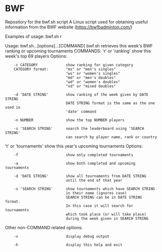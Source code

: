 # BWF
Repository for the bwf.sh script
A Linux script used for obtaining useful information from the BWF website (https://bwfbadminton.com/)

Examples of usage:
bwf.sh r



Usage: bwf.sh...[options]...[COMMAND]
bwf.sh retrieves this week's BWF ranking or upcoming tournaments
COMMANDS:
'r' or 'ranking'        show this week's top 69 players
Options:

        -c CATEGORY             show ranking for given category
        CATEGORY format:        "ms" or "men's singles"
                                "ws" or "women's singles"
                                "md" or "men's doubles"
                                "wd" or "women's doubles"
                                "xd" or "mixed doubles"

        -d 'DATE STRING'        show ranking of the week given by DATE STRING
                                DATE STRING format is the same as the one used in
                                'date' command

        -n NUMBER               show the top NUMBER players

        -s 'SEARCH STRING'      search the leaderboard using 'SEARCH STRING'
                                can search by player name, rank or country

't' or 'tournaments'    show this year's upcoming tournaments
Options:

        -f                      show only completed tournaments

        -a                      show both completed and upcoming tournaments

        -d 'DATE STRING'        show all tournaments from DATE STRING
                                until the end of that year

        -s 'SEARCH STRING'      show tournaments which have SEARCH STRING
                                in their name (ignores case)
                                SEARCH STRING can be in DATE STRING format.
                                In this case it will search for tournaments
                                which took place (or will take place)
                                during the week given in SEARCH STRING
Other non-COMMAND related options:

        -v                      display debug output

        -h                      display this help and exit
